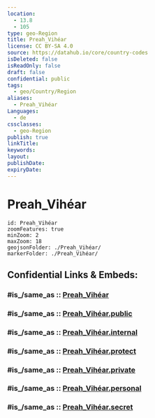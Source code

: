 ```yaml
---
location:
  - 13.8
  - 105
type: geo-Region
title: Preah_Vihéar
license: CC BY-SA 4.0
source: https://datahub.io/core/country-codes
isDeleted: false
isReadOnly: false
draft: false
confidential: public
tags:
  - geo/Country/Region
aliases:
  - Preah_Vihéar
Languages:
  - de
cssclasses:
  - geo-Region
publish: true
linkTitle:
keywords:
layout:
publishDate:
expiryDate:
---
```


# Preah_Vihéar

```leaflet
id: Preah_Vihéar
zoomFeatures: true 
minZoom: 2 
maxZoom: 18
geojsonFolder: ./Preah_Vihéar/
markerFolder: ./Preah_Vihéar/
```


## Confidential Links & Embeds: 

### #is_/same_as :: [Preah_Vihéar](/_Standards/Earth/Continent/Asia/Asia~South~East/Cambodia/Provinces~Cambodia/Preah_Vihéar.md) 

### #is_/same_as :: [Preah_Vihéar.public](/_public/Earth/Continent/Asia/Asia~South~East/Cambodia/Provinces~Cambodia/Preah_Vihéar.public.md) 

### #is_/same_as :: [Preah_Vihéar.internal](/_internal/Earth/Continent/Asia/Asia~South~East/Cambodia/Provinces~Cambodia/Preah_Vihéar.internal.md) 

### #is_/same_as :: [Preah_Vihéar.protect](/_protect/Earth/Continent/Asia/Asia~South~East/Cambodia/Provinces~Cambodia/Preah_Vihéar.protect.md) 

### #is_/same_as :: [Preah_Vihéar.private](/_private/Earth/Continent/Asia/Asia~South~East/Cambodia/Provinces~Cambodia/Preah_Vihéar.private.md) 

### #is_/same_as :: [Preah_Vihéar.personal](/_personal/Earth/Continent/Asia/Asia~South~East/Cambodia/Provinces~Cambodia/Preah_Vihéar.personal.md) 

### #is_/same_as :: [Preah_Vihéar.secret](/_secret/Earth/Continent/Asia/Asia~South~East/Cambodia/Provinces~Cambodia/Preah_Vihéar.secret.md)

